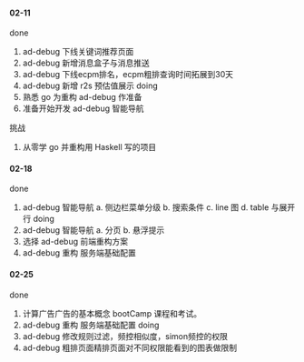 #### 02-11
done
1. ad-debug 下线关键词推荐页面
2. ad-debug 新增消息盒子与消息推送
3. ad-debug 下线ecpm排名，ecpm粗排查询时间拓展到30天
4. ad-debug 新增 r2s 预估值展示
doing
1. 熟悉 go 为重构 ad-debug 作准备
2. 准备开始开发 ad-debug 智能导航

挑战
1. 从零学 go 并重构用 Haskell 写的项目

#### 02-18
done
1. ad-debug 智能导航
    a. 侧边栏菜单分级
    b. 搜索条件
    c. line 图
    d. table 与展开行
doing
1. ad-debug 智能导航
    a. 分页
    b. 悬浮提示
2. 选择 ad-debug 前端重构方案
3. ad-debug 重构 服务端基础配置

#### 02-25
done
1. 计算广告广告的基本概念 bootCamp 课程和考试。
2. ad-debug 重构 服务端基础配置
doing
1. ad-debug 修改规则过滤，频控相似度，simon频控的权限
2. ad-debug 粗排页面精排页面对不同权限能看到的图表做限制
